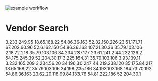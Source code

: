 ![example workflow](https://github.com/stepanger/MacSearchVendor/actions/workflows/main.yml/badge.svg)
# Vendor Search

3.233.249.95 18.65.168.22 54.86.36.163 52.32.150.226 23.51.171.71 67.202.60.96 52.6.162.150 54.86.36.163 107.21.30.36 35.79.103.106 2.18.72.218 35.79.103.106 34.234.237.177  23.61.241.2 44.232.126.2 54.175.245.39 52.204.30.17 3.225.164.31 35.79.103.106  3.93.139.11 3.232.165.209 3.234.56.20 34.196.30.247 44.219.238.120 35.175.84.217 18.65.168.22 35.79.103.106 34.198.235.186 34.193.103.168 184.73.70.192 54.86.36.163 23.62.20.118 99.84.133.76 54.81.222.186 52.204.30.1
